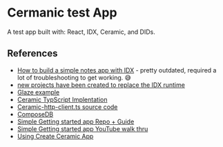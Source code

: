 # Cermanic test App

A test app built with: React, IDX, Ceramic, and DIDs.

## References
- [How to build a simple notes app with IDX](https://blog.ceramic.network/how-to-build-a-simple-notes-app-with-idx/) - pretty outdated, required a lot of troubleshooting to get working. 😅
- [new projects have been created to replace the IDX runtime](https://blog.ceramic.network/the-next-architecture-for-building-web3-data-applications/)
- [Glaze example](https://developers.ceramic.network/tools/glaze/example/)
- [Ceramic TypScript Implentation](https://developers.ceramic.network/reference/typescript/modules.html)
- [Ceramic-http-client.ts source code](https://github.com/ceramicnetwork/js-ceramic/blob/cb06d641ff4795d2a8c9acd0f9f287d53c6ff6a7/packages/http-client/src/ceramic-http-client.ts)
- [ComposeDB](https://composedb.js.org/docs/0.3.x/installation)
- [Simple Getting started app Repo + Guide](https://github.com/ceramicstudio/tutorial-getting-started-with-ceramic)
- [Simple Getting started app YouTube walk thru](https://www.youtube.com/watch?v=rpyokDPnyUs&ab_channel=CeramicNetwork)
- [Using Create Ceramic App](https://blog.ceramic.network/launching-create-ceramic-app/)
